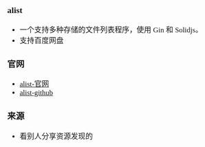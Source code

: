 <span  style="font-family: Simsun,serif; font-size: 17px; ">

### alist

- 一个支持多种存储的文件列表程序，使用 Gin 和 Solidjs。
- 支持百度网盘

### 官网

- [alist-官网](https://alist.nn.ci/zh/)
- [alist-github](https://github.com/alist-org/alist/releases)

### 来源

- 看别人分享资源发现的

</span>